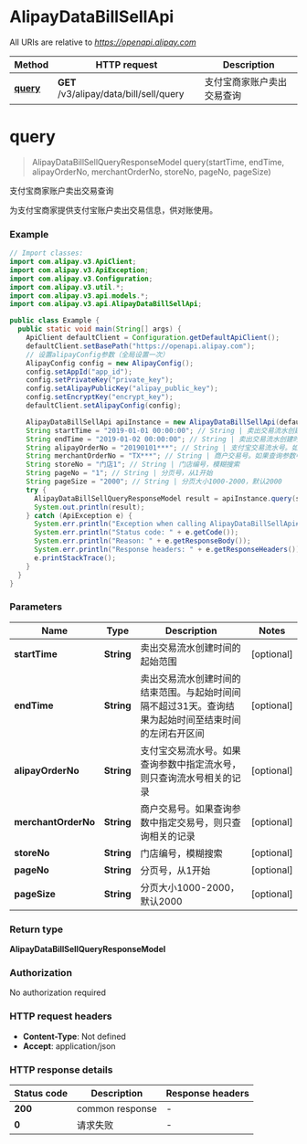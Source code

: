 # AlipayDataBillSellApi

All URIs are relative to *https://openapi.alipay.com*

| Method | HTTP request | Description |
|------------- | ------------- | -------------|
| [**query**](AlipayDataBillSellApi.md#query) | **GET** /v3/alipay/data/bill/sell/query | 支付宝商家账户卖出交易查询 |


<a name="query"></a>
# **query**
> AlipayDataBillSellQueryResponseModel query(startTime, endTime, alipayOrderNo, merchantOrderNo, storeNo, pageNo, pageSize)

支付宝商家账户卖出交易查询

为支付宝商家提供支付宝账户卖出交易信息，供对账使用。

### Example
```java
// Import classes:
import com.alipay.v3.ApiClient;
import com.alipay.v3.ApiException;
import com.alipay.v3.Configuration;
import com.alipay.v3.util.*;
import com.alipay.v3.api.models.*;
import com.alipay.v3.api.AlipayDataBillSellApi;

public class Example {
  public static void main(String[] args) {
    ApiClient defaultClient = Configuration.getDefaultApiClient();
    defaultClient.setBasePath("https://openapi.alipay.com");
    // 设置alipayConfig参数（全局设置一次）
    AlipayConfig config = new AlipayConfig();
    config.setAppId("app_id");
    config.setPrivateKey("private_key");
    config.setAlipayPublicKey("alipay_public_key");
    config.setEncryptKey("encrypt_key");
    defaultClient.setAlipayConfig(config);

    AlipayDataBillSellApi apiInstance = new AlipayDataBillSellApi(defaultClient);
    String startTime = "2019-01-01 00:00:00"; // String | 卖出交易流水创建时间的起始范围
    String endTime = "2019-01-02 00:00:00"; // String | 卖出交易流水创建时间的结束范围。与起始时间间隔不超过31天。查询结果为起始时间至结束时间的左闭右开区间
    String alipayOrderNo = "20190101***"; // String | 支付宝交易流水号。如果查询参数中指定流水号，则只查询流水号相关的记录
    String merchantOrderNo = "TX***"; // String | 商户交易号。如果查询参数中指定交易号，则只查询相关的记录
    String storeNo = "门店1"; // String | 门店编号，模糊搜索
    String pageNo = "1"; // String | 分页号，从1开始
    String pageSize = "2000"; // String | 分页大小1000-2000，默认2000
    try {
      AlipayDataBillSellQueryResponseModel result = apiInstance.query(startTime, endTime, alipayOrderNo, merchantOrderNo, storeNo, pageNo, pageSize);
      System.out.println(result);
    } catch (ApiException e) {
      System.err.println("Exception when calling AlipayDataBillSellApi#query");
      System.err.println("Status code: " + e.getCode());
      System.err.println("Reason: " + e.getResponseBody());
      System.err.println("Response headers: " + e.getResponseHeaders());
      e.printStackTrace();
    }
  }
}
```

### Parameters

| Name | Type | Description  | Notes |
|------------- | ------------- | ------------- | -------------|
| **startTime** | **String**| 卖出交易流水创建时间的起始范围 | [optional] |
| **endTime** | **String**| 卖出交易流水创建时间的结束范围。与起始时间间隔不超过31天。查询结果为起始时间至结束时间的左闭右开区间 | [optional] |
| **alipayOrderNo** | **String**| 支付宝交易流水号。如果查询参数中指定流水号，则只查询流水号相关的记录 | [optional] |
| **merchantOrderNo** | **String**| 商户交易号。如果查询参数中指定交易号，则只查询相关的记录 | [optional] |
| **storeNo** | **String**| 门店编号，模糊搜索 | [optional] |
| **pageNo** | **String**| 分页号，从1开始 | [optional] |
| **pageSize** | **String**| 分页大小1000-2000，默认2000 | [optional] |

### Return type

**AlipayDataBillSellQueryResponseModel**

### Authorization

No authorization required

### HTTP request headers

 - **Content-Type**: Not defined
 - **Accept**: application/json

### HTTP response details
| Status code | Description | Response headers |
|-------------|-------------|------------------|
| **200** | common response |  -  |
| **0** | 请求失败 |  -  |

